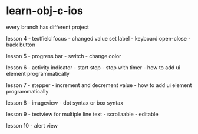 # learn-obj-c-ios

every branch has different project


lesson 4 - textfield focus - changed value set label - keyboard open-close - back button

lesson 5 - progress bar - switch - change color

lesson 6 - activity indicator - start stop - stop with timer - how to add ui element programmatically

lesson 7 - stepper - increment and decrement  value - how to add ui element programmatically

lesson 8 - imageview - dot syntax or box syntax 

lesson 9 - textview for multiple line text - scrollaable - editable

lesson 10 - alert view
